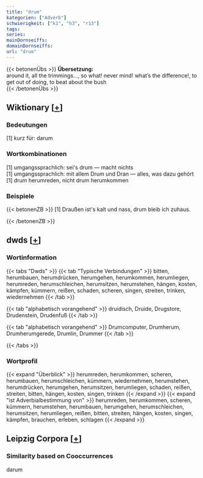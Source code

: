```yaml
---
title: "drum"
kategorien: ["Adverb"]
schwierigkeit: ["k1", "h3", "r13"]
tags:
series:
mainDornseiffs:
domainDornseiffs:
url: "drum"
---
```


{{< betonenÜbs >}}
**Übersetzung:**  
around it, all the trimmings..., so what! never mind! what’s the difference!, to get out of doing, to beat about the bush  
{{< /betonenÜbs >}}

## Wiktionary [[+](https://de.wiktionary.org/wiki/drum)]

### Bedeutungen
[1] kurz für: darum  

### Wortkombinationen
[1] umgangssprachlich: sei's drum — macht nichts  
[1] umgangssprachlich: mit allem Drum und Dran — alles, was dazu gehört  
[1] drum herumreden, nicht drum herumkommen  

### Beispiele
{{< betonenZB >}}
[1] Draußen ist's kalt und nass, drum bleib ich zuhaus.  

{{< /betonenZB >}}


## dwds [[+](https://www.dwds.de/wb/drum)]

### Wortinformation
{{< tabs "Dwds" >}}
{{< tab "Typische Verbindungen" >}}
bitten, herumbauen, herumdrücken, herumgehen, herumkommen, herumliegen, herumreden, herumschleichen, herumsitzen, herumstehen, hängen, kosten, kämpfen, kümmern, reißen, schaden, scheren, singen, streiten, trinken, wiedernehmen
{{< /tab >}}

{{< tab "alphabetisch vorangehend" >}}
druidisch, Druide, Drugstore, Drudenstein, Drudenfuß
{{< /tab >}}

{{< tab "alphabetisch vorangehend" >}}
Drumcomputer, Drumherum, Drumherumgerede, Drumlin, Drummer
{{< /tab >}}

{{< /tabs >}}

### Wortprofil
{{< expand "Überblick" >}} herumreden, herumkommen, scheren, herumbauen, herumschleichen, kümmern, wiedernehmen, herumstehen, herumdrücken, herumgehen, herumsitzen, herumliegen, schaden, reißen, streiten, bitten, hängen, kosten, singen, trinken {{< /expand >}}
{{< expand "ist Adverbialbestimmung von" >}} herumreden, herumkommen, scheren, kümmern, herumstehen, herumbauen, herumgehen, herumschleichen, herumsitzen, herumliegen, reißen, bitten, streiten, hängen, kosten, singen, kämpfen, brauchen, erleben, schlagen {{< /expand >}}

## Leipzig Corpora [[+](https://corpora.uni-leipzig.de/en/res?word=drum&corpusId=deu_newscrawl-public_2018)]


### Similarity based on Cooccurrences
darum

